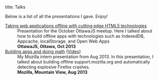 title: Talks

Below is a list of all the presentations I gave. Enjoy!

<dl>
<dt><a href="/static/pres/ottawajs-offline/index.html">Taking web applications offline with cutting edge HTML5 technologies</a></dt>
<dd>
  Presentation for the October OttawaJS meetup. Here I talked about how to build offline apps with technologies such as IndexedDB, Appcache, localStorage, and Open Web Apps
</dd>
<dd>
  <strong>OttawaJS, Ottawa, Oct 2013</strong>
</dd>
<dt><a href="/static/pres/moz-intern/index.html">Building apps and doing math</a> (<a href="https://air.mozilla.org/intern-presentation-wu/">Video</a>)</dt>
<dd>
  My Mozilla intern presentation from Aug 2013. In this presentation, I talked about building offline support.mozilla.org and automatically detecting explosive Firefox crashes.
</dd>
<dd>
  <strong>Mozilla, Mountain View, Aug 2013</strong>
</dd>
</dl>
